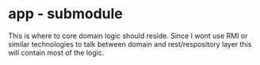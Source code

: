 # app - submodule

This is where to core domain logic should reside. 
Since I wont use RMI or similar technologies to talk between domain and rest/respository layer this will contain most of the logic. 